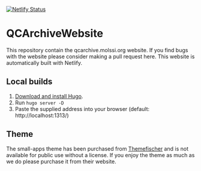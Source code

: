 [![Netlify Status](https://api.netlify.com/api/v1/badges/3917f13a-54e5-4697-bf2c-adf169576e55/deploy-status)](https://app.netlify.com/sites/qcarchive-molssi/deploys)

QCArchiveWebsite
================

This repository contain the qcarchive.molssi.org website. If you find bugs with
the website please consider making a pull request here. This website is automatically
built with Netlify.

## Local builds

1. [Download and install Hugo](https://gohugo.io/getting-started/installing/).
2. Run `hugo server -D`
3. Paste the supplied address into your browser (default: http://localhost:1313/)


## Theme

The small-apps theme has been purchased from
[Themefischer](https://themefisher.com) and is not available for public use
without a license. If you enjoy the theme as much as we do please purchase it
from their website.

